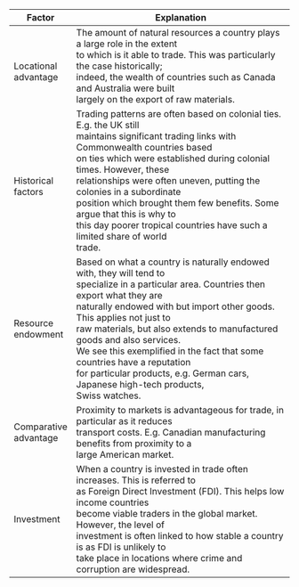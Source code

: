 | Factor                      | Explanation                                                                                                                                                                                                                                                                                                                                                                                                                                                                       |
| --------------------------- | --------------------------------------------------------------------------------------------------------------------------------------------------------------------------------------------------------------------------------------------------------------------------------------------------------------------------------------------------------------------------------------------------------------------------------------------------------------------------------- |
| <br>Locational<br>advantage | The amount of natural resources a country plays a large role in the extent<br>to which is it able to trade. This was particularly the case historically;<br>indeed, the wealth of countries such as Canada and Australia were built<br>largely on the export of raw materials.                                                                                                                                                                                                    |
| <br>Historical<br>factors   | Trading patterns are often based on colonial ties. E.g. the UK still<br>maintains significant trading links with Commonwealth countries based<br>on ties which were established during colonial times. However, these<br>relationships were often uneven, putting the colonies in a subordinate<br>position which brought them few benefits. Some argue that this is why to<br>this day poorer tropical countries have such a limited share of world<br>trade.                    |
| Resource<br>endowment       | Based on what a country is naturally endowed with, they will tend to<br>specialize in a particular area. Countries then export what they are<br>naturally endowed with but import other goods. This applies not just to<br>raw materials, but also extends to manufactured goods and also services.<br>We see this exemplified in the fact that some countries have a reputation<br>for particular products, e.g. German cars, Japanese high-tech products,<br>Swiss watches.<br> |
| Comparative<br>advantage    | Proximity to markets is advantageous for trade, in particular as it reduces<br>transport costs. E.g. Canadian manufacturing benefits from proximity to a<br>large American market.                                                                                                                                                                                                                                                                                                |
| Investment                  | When a country is invested in trade often increases. This is referred to<br>as Foreign Direct Investment (FDI). This helps low income countries<br>become viable traders in the global market. However, the level of<br>investment is often linked to how stable a country is as FDI is unlikely to<br>take place in locations where crime and corruption are widespread.                                                                                                         |

